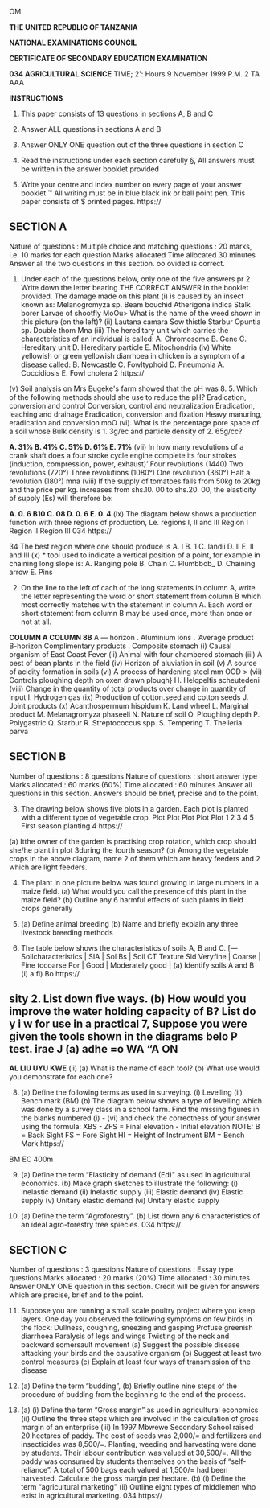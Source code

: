OM

**THE UNITED REPUBLIC OF TANZANIA**

**NATIONAL EXAMINATIONS COUNCIL**

**CERTIFICATE OF SECONDARY EDUCATION EXAMINATION**

**034 AGRICULTURAL SCIENCE**
TIME; 2': Hours 9 November 1999 P.M.
2 TA AAA

**INSTRUCTIONS**

1. This paper consists of 13 questions in sections A, B and C

2. Answer ALL questions in sections A and B

3. Answer ONLY ONE question out of the three questions in section C

4. Read the instructions under each section carefully
§, All answers must be written in the answer booklet provided

6. Write your centre and index number on every page of your answer booklet
™
All writing must be in blue black ink or ball point pen.
This paper consists of $ printed pages.
https://

## SECTION A
Nature of questions : Multiple choice and matching questions
: 20 marks, i.e. 10 marks for each question
Marks allocated
Time allocated 30 minutes
Answer all the two questions in this section. oo ovided is correct.

1. Under each of the questions below, only one of the five answers pr 2
Write down the letter bearing THE CORRECT ANSWER in the booklet provided.
The damage made on this plant
(i)
is caused by an insect known as:
Melanogromyza sp.
Beam bouchid
Atherigona indica
Stalk borer
Larvae of shootfly
MoOu>
What is the name of the weed shown in this picture (on the left)?
(ii)
Lautana camara
Sow thistle
Starbur
Opuntia sp.
Double thom
Mna
(iii) The hereditary unit which carries the characteristics of an individual is called:
A. Chromosome
B. Gene
C. Hereditary unit
D. Hereditary particle
E. Mitochondria
(iv) White yellowish or green yellowish diarrhoea in chicken is a symptom of a disease called:
B. Newcastle C. Fowltyphoid D. Pneumonia
A. Coccidiosis
E. Fowl cholera
2
https://

(v) Soil analysis on Mrs Bugeke's farm showed that the pH was 8. 5. Which of the following methods should she use to reduce the pH?
Eradication, conversion and control
Conversion, control and neutralization
Eradication, leaching and drainage
Eradication, conversion and fixation
Heavy manuring, eradication and conversion moO
(vi). What is the percentage pore space of a soil whose Bulk density is 1. 3g/ec and particle density of 2. 65g/cc?

**A. 31% B. 41% C. 51% D. 61% E. 71%**
(vii) In how many revolutions of a crank shaft does a four stroke cycle engine complete its four strokes (induction, compression, power, exhaust)’
Four revolutions (1440)
Two revolutions (720°)
Three revolutions (1080°)
One revolution (360°)
Half a revolution (180°)
mna
(viii) If the supply of tomatoes falls from 50kg to 20kg and the price per kg. increases from shs.10. 00 to shs.20. 00, the elasticity of supply (Es) will therefore be:

**A. 0. 6 B10 C. 08 D. 0. 6 E. 0. 4**
(ix) The diagram below shows a production function with three regions of production,
Le. regions I, II and III
Region I Region II Region III
034
https://

34
The best region where one should produce is
A. I B. 1 C. landii D. Il E. Il and III
(x) * tool used to indicate a vertical position of a point, for example in chaining long slope is:
A. Ranging pole B. Chain C. Plumbbob_ D. Chaining arrow
E. Pins

2. On the line to the left of cach of the long statements in column A, write the letter representing the word or short statement from column B which most correctly matches with the statement in column A. Each word or short statement from column B may be used once, more than once or not at all.

**COLUMN A COLUMN 8B**
   A — horizon
. Aluminium ions
. ‘Average product
B-horizon
Complimentary products
. Composite stomach
(i) Causal organism of East Coast Fever
(ii) Animal with four chambered stomach
(iii) A pest of bean plants in the field
(iv) Horizon of aluviation in soil
(v) A source of acidity formation in soils
(vi) A process of hardening steel mm OOD >
(vii) Controls ploughing depth on oxen drawn plough} H. Helopeltis scheutedeni
(viii) Change in the quantity of total products over change in quantity of input I. Hydrogen gas
(ix) Production of cotton.seed and cotton seeds J. Joint products
(x) Acanthospermum hispidum K. Land wheel
L. Marginal product
M. Melanagromyza phaseeli
N. Nature of soil
O. Ploughing depth
P. Polygastric
Q. Starbur
R. Streptococcus spp.
S. Tempering
T. Theileria parva

## SECTION B
Number of questions : 8 questions
Nature of questions : short answer type
Marks allocated : 60 marks (60%)
Time allocated : 60 minutes
Answer all questions in this section. Answers should be brief, precise and to the point.

3. The drawing below shows five plots in a garden. Each plot is planted with a different type of vegetable crop.
Plot Plot Plot Plot Plot
1 2 3 4 5
First season planting
4
https://

(a) Itthe owner of the garden is practising crop rotation, which crop should she/he plant in plot 3during the fourth season?
(b) Among the vegetable crops in the above diagram, name 2 of them which are heavy feeders and 2 which are light feeders.

4. The plant in one picture below was found growing in large numbers in a maize field.
(a) What would you call the presence of this plant in the maize field?
(b) Outline any 6 harmful effects of such plants in field crops generally

5. (a) Define animal breeding
(b) Name and briefly explain any three livestock breeding methods

6. The table below shows the characteristics of soils A, B and C.
[—Soilcharacteristics | SIA | Sol Bs | Soil CT
Texture Sid Veryfine | Coarse | Fine tocoarse
Por | Good | Moderately good |
(a) Identify soils A and B
(i) a fi) Bo https://

sity 2. List down five ways.
(b) How would you improve the water holding capacity of B? List do y i w for use in a practical
7, Suppose you were given the tools shown in the diagrams belo P
test.
irae
J (a)
adhe
=o WA “A
ON
-

**AL LIU UYU KWE**
(ii)
(a) What is the name of each tool?
(b) What use would you demonstrate for each one?

8. (a) Define the following terms as used in surveying.
(i) Levelling
(ii) Bench mark (BM)
(b) The diagram below shows a type of levelling which was done by a survey class in a school farm. Find the missing figures in the blanks numbered (i) - (vi) and check the correctness of your answer using the formula:
XBS - ZFS = Final elevation - Initial elevation
NOTE: B = Back Sight
FS = Fore Sight
HI = Height of Instrument
BM = Bench Mark https://

BM
EC 400m

9. (a) Define the term “Elasticity of demand (Ed)" as used in agricultural economics.
(b) Make graph sketches to illustrate the following:
(i) Inelastic demand
(ii) Inelastic supply
(iii) Elastic demand
(iv) Elastic supply
(v) Unitary elastic demand
(vi) Unitary elastic supply

10. (a) Define the term “Agroforestry”.
(b) List down any 6 characteristics of an ideal agro-forestry tree spiecies.
034
https://

## SECTION C
Number of questions : 3 questions
Nature of questions : Essay type questions
Marks allocated : 20 marks (20%)
Time allocated : 30 minutes
Answer ONLY ONE question in this section. Credit will be given for answers which are precise, brief and to the point.

11. Suppose you are running a small scale poultry project where you keep layers. One day you observed the following symptoms on few birds in the flock:
Dullness, coughing, sneezing and gasping
Profuse greenish diarrhoea
Paralysis of legs and wings
Twisting of the neck and backward somersault movement
(a) Suggest the possible disease attacking your birds and the causative organism
(b) Suggest at least two control measures
(c) Explain at least four ways of transmission of the disease

12. (a) Define the term “budding”,
(b) Briefly outline nine steps of the procedure of budding from the beginning to the end of the process.

13. (a) (i) Define the term “Gross margin” as used in agricultural economics
(ii) Outline the three steps which are involved in the calculation of gross margin of an enterprise
(iii) In 1997 Mbwewe Secondary School raised 20 hectares of paddy. The cost of seeds was 2,000/= and fertilizers and insecticides was 8,500/=. Planting,
weeding and harvesting were done by students. Their labour contribution was valued at 30,500/=. All the paddy was consumed by students themselves on the basis of “self-reliance”. A total of 500 bags each valued at 1,500/= had been harvested. Calculate the gross margin per hectare.
(b) (i) Define the term “agricultural marketing”
(ii) Outline eight types of middlemen who exist in agricultural marketing.
034
https://